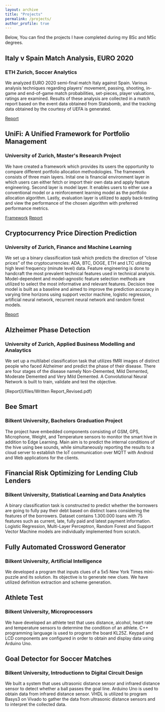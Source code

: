 ```yaml
---
layout: archive
title: "Projects"
permalink: /projects/
author_profile: true
---
```


Below, You can find the projects I have completed during my BSc and MSc degrees.

## Italy v Spain Match Analysis, EURO 2020

### ETH Zurich, Soccer Analytics

We analyzed EURO 2020 semi-final match Italy against Spain. Various analysis techniques regarding players’ movement, passing, shooting, in-game and end-of-game match probabilities, set-pieces, player valuations, ratings are examined. Results of these analysis are collected in a match report based on the event data obtained from Statsbomb, and the tracking data obtained by the courtesy of UEFA is generated.

[Report](/files/soccer_analytics.html)

## UniFi: A Unified Framework for Portfolio Management

### University of Zurich, Master's Research Project

We have created a framework which provides its users the opportunity to compare different portfolio allocation methodologies. The framework consists of three main layers. Inital one is financial environment layer in which users can either fetch or import their own data and apply feature engineering. Second layer is model layer. It enables users to either use a conventional model or a reinforcement learning model as the portfolio allocation algorithm. Lastly, evaluation layer is utilized to apply back-testing and view the performance of the chosen algorithm with preferred performance metrics.

[Framework](https://github.com/didemdurukan/uniFi/tree/main)
[Report](/files/Master_s_Project_Report_Final.pdf)


## Cryptocurrency Price Direction Prediction

### University of Zurich, Finance and Machine Learning

We set up a binary classification task which predicts the direction of “close prices” of the cryptocurrencies: ADA, BTC, DOGE, ETH and LTC utilizing high level frequency (minute level) data. Feature engineering is done to handcraft the most prevalent technical features used in technical analysis. Model-dependent and model-agnostic feature selection methods are utilized to select the most informative and relevant features. Decision tree model is built as a baseline and aimed to improve the prediction accuracy in varying time horizons using support vector machine, logistic regression, artificial neural network, recurrent neural network and random forest models.

[Report](/files/Master_s_Project_Report_Final.pdf)

## Alzheimer Phase Detection

### University of Zurich, Applied Business Modelling and Analaytics

We set up a multilabel classification task that utilizes fMRI images of distinct people who faced Alzheimer and predict the phase of their disease. There are four stages of the disease namely Non-Demented, Mild Demented, Moderate Demented and Very Mild Demented. A Convolutional Neural Network is built to train, validate and test the objective.

[Report](/files/Written Report_Revised.pdf)

## Bee Smart

### Bilkent University, Bachelors Graduation Project

The project have embedded components consisting of GSM, GPS, Microphone, Weight, and Temperature sensors to monitor the smart hive in addition to Edge Learning. Main aim is to predict the internal conditions of the hive using bee sounds, while simultaneously reporting the results to a cloud server to establish the IoT communication over MQTT with Android and Web applications for the clients.

## Financial Risk Optimizing for Lending Club Lenders

### Bilkent University, Statistical Learning and Data Analytics

A binary classification task is constructed to predict whether the borrowers are going to fully pay their debt based on distinct loans considering the features of the borrowers. Dataset contains 1.300.000 loans with 75 features such as current, late, fully paid and latest payment information. Logistic Regression, Multi-Layer Perceptron, Random Forest and Support Vector Machine models are individually implemented from scratch.

## Fully Automated Crossword Generator

### Bilkent University, Artificial Intelligence

We developed a program that inputs clues of a 5x5 New York Times mini-puzzle and its solution. Its objective is to generate new clues. We have utilized definition extraction and scheme generation.
## Athlete Test

### Bilkent University, Microprocessors

We have developed an athlete test that uses distance, alcohol, heart rate and temperature sensors to determine the condition of an athlete. C++ programming language is used to program the board KL25Z. Keypad and LCD components are configured in order to obtain and display data using Arduino Uno.

## Goal Detector for Soccer Matches

### Bilkent University, Introductionn to Digital Circuit Design

We built a system that uses ultrasonic distance sensor and infrared distance sensor to detect whether a ball passes the goal line. Arduino Uno is used to obtain data from infrared distance sensor. VHDL is utilized to program Basys3 on Vivado to gather the data from ultrasonic distance sensors and to interpret the collected data.






